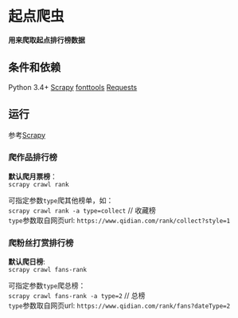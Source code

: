 # 起点爬虫

**用来爬取起点排行榜数据**

## 条件和依赖
Python 3.4+
[Scrapy](https://github.com/scrapy/scrapy)
[fonttools](https://github.com/fonttools/fonttools)
[Requests](https://github.com/requests/requests)

## 运行
参考[Scrapy](https://github.com/scrapy/scrapy)

### 爬作品排行榜
**默认爬月票榜**：  
`scrapy crawl rank`

可指定参数`type`爬其他榜单，如：  
`scrapy crawl rank -a type=collect` // 收藏榜  
`type`参数取自网页url: `https://www.qidian.com/rank/collect?style=1`

### 爬粉丝打赏排行榜
**默认爬日榜**:  
`scrapy crawl fans-rank`

可指定参数`type`爬总榜：  
`scrapy crawl fans-rank -a type=2` // 总榜  
`type`参数取自网页url: `https://www.qidian.com/rank/fans?dateType=2`

